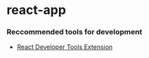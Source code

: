 # react-app

### Reccommended tools for development

- [React Developer Tools Extension](https://chrome.google.com/webstore/detail/react-developer-tools/fmkadmapgofadopljbjfkapdkoienihi/related?hl=en)
